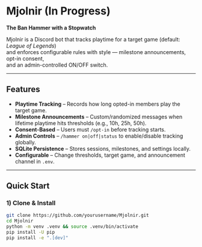 # Mjolnir (In Progress)
**The Ban Hammer with a Stopwatch**

Mjolnir is a Discord bot that tracks playtime for a target game (default: *League of Legends*)  
and enforces configurable rules with style — milestone announcements, opt-in consent,  
and an admin-controlled ON/OFF switch.

---

## Features
- **Playtime Tracking** – Records how long opted-in members play the target game.
- **Milestone Announcements** – Custom/randomized messages when lifetime playtime hits thresholds (e.g., 10h, 25h, 50h).
- **Consent-Based** – Users must `/opt-in` before tracking starts.
- **Admin Controls** – `/hammer on|off|status` to enable/disable tracking globally.
- **SQLite Persistence** – Stores sessions, milestones, and settings locally.
- **Configurable** – Change thresholds, target game, and announcement channel in `.env`.

---

## Quick Start

### 1) Clone & Install
```bash
git clone https://github.com/yourusername/Mjolnir.git
cd Mjolnir
python -m venv .venv && source .venv/bin/activate
pip install -U pip
pip install -e ".[dev]"

